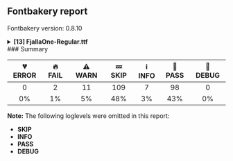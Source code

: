 ## Fontbakery report

Fontbakery version: 0.8.10

<details><summary><b>[13] FjallaOne-Regular.ttf</b></summary><div><details><summary>🔥 <b>FAIL:</b> Copyright notices match canonical pattern in fonts (<a href="https://font-bakery.readthedocs.io/en/stable/fontbakery/profiles/googlefonts.html#com.google.fonts/check/font_copyright">com.google.fonts/check/font_copyright</a>)</summary><div>


* 🔥 **FAIL** Name Table entry: Copyright notices should match a pattern similar to: "Copyright 2019 The Familyname Project Authors (git url)"
But instead we have got:
"Copyright 2023 The FjallaOne Project Authors https://github.com/EbenSorkin/FjallaOne
with Reserved Font Name "Fjalla" and Fjalla "One"" [code: bad-notice-format]
</div></details><details><summary>🔥 <b>FAIL:</b> Name table entries should not contain line-breaks. (<a href="https://font-bakery.readthedocs.io/en/stable/fontbakery/profiles/googlefonts.html#com.google.fonts/check/name/line_breaks">com.google.fonts/check/name/line_breaks</a>)</summary><div>


* 🔥 **FAIL** Name entry COPYRIGHT_NOTICE on platform WINDOWS contains a line-break. [code: line-break]
</div></details><details><summary>⚠ <b>WARN:</b> Check copyright namerecords match license file. (<a href="https://font-bakery.readthedocs.io/en/stable/fontbakery/profiles/googlefonts.html#com.google.fonts/check/name/license">com.google.fonts/check/name/license</a>)</summary><div>


* ⚠ **WARN** Please consider using HTTPS URLs at name table entry [plat=3, enc=1, name=13] [code: http-in-description]
* ⚠ **WARN** For now we're still accepting http URLs, but you should consider using https instead.
 [code: http]
</div></details><details><summary>⚠ <b>WARN:</b> License URL matches License text on name table? (<a href="https://font-bakery.readthedocs.io/en/stable/fontbakery/profiles/googlefonts.html#com.google.fonts/check/name/license_url">com.google.fonts/check/name/license_url</a>)</summary><div>


* ⚠ **WARN** Please consider using HTTPS URLs at name table entry [plat=3, enc=1, name=13] [code: http-in-description]
* ⚠ **WARN** Please consider using HTTPS URLs at name table entry [plat=3, enc=1, name=13] [code: http-in-description]
* ⚠ **WARN** Please consider using HTTPS URLs at name table entry [plat=3, enc=1, name=13] [code: http-in-description]
* ⚠ **WARN** Please consider using HTTPS URLs at name table entry [plat=3, enc=1, name=14] [code: http-in-license-info]
* ⚠ **WARN** For now we're still accepting http URLs, but you should consider using https instead.
 [code: http]
</div></details><details><summary>⚠ <b>WARN:</b> Description strings in the name table must not exceed 200 characters. (<a href="https://font-bakery.readthedocs.io/en/stable/fontbakery/profiles/googlefonts.html#com.google.fonts/check/name/description_max_length">com.google.fonts/check/name/description_max_length</a>)</summary><div>


* ⚠ **WARN** A few name table entries with ID=10 (NameID.DESCRIPTION) are longer than 200 characters. Please check whether those entries are copyright notices mistakenly stored in the description string entries by a bug in an old FontLab version. If that's the case, then such copyright notices must be removed from these entries. [code: too-long]
</div></details><details><summary>⚠ <b>WARN:</b> Glyphs are similiar to Google Fonts version? (<a href="https://font-bakery.readthedocs.io/en/stable/fontbakery/profiles/googlefonts.html#com.google.fonts/check/production_glyphs_similarity">com.google.fonts/check/production_glyphs_similarity</a>)</summary><div>


* ⚠ **WARN** Following glyphs differ greatly from Google Fonts version:
	* A
	* Aacute
	* Acircumflex
	* Adieresis
	* Agrave
	* Atilde
	* B
	* Dcroat
	* E
	* Eacute
	* Ecircumflex
	* Edieresis
	* Egrave
	* Eth
	* Itilde
	* M
	* Ntilde
	* Oslash
	* Otilde
	* R
	* Racute
	* Rcaron
	* S
	* Scaron
	* Y
	* Yacute
	* Ydieresis
	* acircumflex
	* adieresis
	* ae
	* asciicircum
	* b
	* caron
	* ccedilla
	* circumflex
	* d
	* ecircumflex
	* eight
	* exclamdown
	* f
	* f_f
	* four
	* g
	* greater
	* guillemotright
	* guilsinglright
	* icircumflex
	* itilde
	* jcircumflex
	* k
	* lslash
	* m
	* multiply
	* nine
	* ocircumflex
	* oe
	* onehalf
	* onequarter
	* oslash
	* otilde
	* p
	* q
	* rcaron
	* s
	* scaron
	* six
	* t
	* thorn
	* three
	* threequarters
	* ucircumflex
	* udieresis
	* uni00AD
	* y
	* yacute
	* ydieresis and zcaron
</div></details><details><summary>⚠ <b>WARN:</b> Are there caret positions declared for every ligature? (<a href="https://font-bakery.readthedocs.io/en/stable/fontbakery/profiles/googlefonts.html#com.google.fonts/check/ligature_carets">com.google.fonts/check/ligature_carets</a>)</summary><div>


* ⚠ **WARN** This font lacks caret position values for ligature glyphs on its GDEF table. [code: lacks-caret-pos]
</div></details><details><summary>⚠ <b>WARN:</b> Is there kerning info for non-ligated sequences? (<a href="https://font-bakery.readthedocs.io/en/stable/fontbakery/profiles/googlefonts.html#com.google.fonts/check/kerning_for_non_ligated_sequences">com.google.fonts/check/kerning_for_non_ligated_sequences</a>)</summary><div>


* ⚠ **WARN** GPOS table lacks kerning info for the following non-ligated sequences:

	- f + f

	- f + i 

	- And i + l [code: lacks-kern-info]
</div></details><details><summary>⚠ <b>WARN:</b> Ensure fonts have ScriptLangTags declared on the 'meta' table. (<a href="https://font-bakery.readthedocs.io/en/stable/fontbakery/profiles/googlefonts.html#com.google.fonts/check/meta/script_lang_tags">com.google.fonts/check/meta/script_lang_tags</a>)</summary><div>


* ⚠ **WARN** This font file does not have a 'meta' table. [code: lacks-meta-table]
</div></details><details><summary>⚠ <b>WARN:</b> Check font contains no unreachable glyphs (<a href="https://font-bakery.readthedocs.io/en/stable/fontbakery/profiles/universal.html#com.google.fonts/check/unreachable_glyphs">com.google.fonts/check/unreachable_glyphs</a>)</summary><div>


* ⚠ **WARN** The following glyphs could not be reached by codepoint or substitution rules:

	- IJ_acutecomb

	- NULL

	- eight.lf

	- f_f_i

	- f_f_l

	- five.lf

	- four.lf

	- ij_acutecomb

	- nine.lf

	- one.lf

	- seven.lf

	- six.lf

	- three.lf

	- two.lf 

	- And zero.lf
 [code: unreachable-glyphs]
</div></details><details><summary>⚠ <b>WARN:</b> Check if each glyph has the recommended amount of contours. (<a href="https://font-bakery.readthedocs.io/en/stable/fontbakery/profiles/universal.html#com.google.fonts/check/contour_count">com.google.fonts/check/contour_count</a>)</summary><div>


* ⚠ **WARN** This font has a 'Soft Hyphen' character (codepoint 0x00AD) which is supposed to be zero-width and invisible, and is used to mark a hyphenation possibility within a word in the absence of or overriding dictionary hyphenation. It is mostly an obsolete mechanism now, and the character is only included in fonts for legacy codepage coverage. [code: softhyphen]
* ⚠ **WARN** This check inspects the glyph outlines and detects the total number of contours in each of them. The expected values are infered from the typical ammounts of contours observed in a large collection of reference font families. The divergences listed below may simply indicate a significantly different design on some of your glyphs. On the other hand, some of these may flag actual bugs in the font such as glyphs mapped to an incorrect codepoint. Please consider reviewing the design and codepoint assignment of these to make sure they are correct.

The following glyphs do not have the recommended number of contours:

	- Glyph name: uni00AD	Contours detected: 1	Expected: 0

	- Glyph name: multiply	Contours detected: 2	Expected: 1

	- Glyph name: aogonek	Contours detected: 3	Expected: 2

	- Glyph name: eogonek	Contours detected: 3	Expected: 2

	- Glyph name: uogonek	Contours detected: 2	Expected: 1

	- Glyph name: uni0197	Contours detected: 2	Expected: 1

	- Glyph name: ohorn	Contours detected: 3	Expected: 2

	- Glyph name: Uhorn	Contours detected: 2	Expected: 1

	- Glyph name: uhorn	Contours detected: 2	Expected: 1

	- Glyph name: uni01E4	Contours detected: 2	Expected: 1

	- Glyph name: Aringacute	Contours detected: 3	Expected: 4 or 5

	- Glyph name: uni0228	Contours detected: 2	Expected: 1

	- Glyph name: uni0229	Contours detected: 3	Expected: 2

	- Glyph name: uni0E3F	Contours detected: 5	Expected: 3

	- Glyph name: uni1EDB	Contours detected: 4	Expected: 3

	- Glyph name: uni1EDD	Contours detected: 4	Expected: 3

	- Glyph name: uni1EDF	Contours detected: 4	Expected: 3

	- Glyph name: uni1EE1	Contours detected: 4	Expected: 3

	- Glyph name: uni1EE3	Contours detected: 4	Expected: 3

	- Glyph name: uni1EE8	Contours detected: 3	Expected: 2

	- Glyph name: uni1EE9	Contours detected: 3	Expected: 2

	- Glyph name: uni1EEA	Contours detected: 3	Expected: 2

	- Glyph name: uni1EEB	Contours detected: 3	Expected: 2

	- Glyph name: uni1EEC	Contours detected: 3	Expected: 2

	- Glyph name: uni1EED	Contours detected: 3	Expected: 2

	- Glyph name: uni1EEE	Contours detected: 3	Expected: 2

	- Glyph name: uni1EEF	Contours detected: 3	Expected: 2

	- Glyph name: uni1EF0	Contours detected: 3	Expected: 2

	- Glyph name: uni1EF1	Contours detected: 3	Expected: 2

	- Glyph name: Uhorn	Contours detected: 2	Expected: 1

	- Glyph name: aogonek	Contours detected: 3	Expected: 2

	- Glyph name: eogonek	Contours detected: 3	Expected: 2

	- Glyph name: multiply	Contours detected: 2	Expected: 1

	- Glyph name: ohorn	Contours detected: 3	Expected: 2

	- Glyph name: uhorn	Contours detected: 2	Expected: 1

	- Glyph name: uni00AD	Contours detected: 1	Expected: 0

	- Glyph name: uni0197	Contours detected: 2	Expected: 1

	- Glyph name: uni01E4	Contours detected: 2	Expected: 1

	- Glyph name: uni0228	Contours detected: 2	Expected: 1

	- Glyph name: uni0229	Contours detected: 3	Expected: 2

	- Glyph name: uni0E3F	Contours detected: 5	Expected: 3

	- Glyph name: uni1EDB	Contours detected: 4	Expected: 3

	- Glyph name: uni1EDD	Contours detected: 4	Expected: 3

	- Glyph name: uni1EDF	Contours detected: 4	Expected: 3

	- Glyph name: uni1EE1	Contours detected: 4	Expected: 3

	- Glyph name: uni1EE3	Contours detected: 4	Expected: 3

	- Glyph name: uni1EE8	Contours detected: 3	Expected: 2

	- Glyph name: uni1EE9	Contours detected: 3	Expected: 2

	- Glyph name: uni1EEA	Contours detected: 3	Expected: 2

	- Glyph name: uni1EEB	Contours detected: 3	Expected: 2

	- Glyph name: uni1EEC	Contours detected: 3	Expected: 2

	- Glyph name: uni1EED	Contours detected: 3	Expected: 2

	- Glyph name: uni1EEE	Contours detected: 3	Expected: 2

	- Glyph name: uni1EEF	Contours detected: 3	Expected: 2

	- Glyph name: uni1EF0	Contours detected: 3	Expected: 2

	- Glyph name: uni1EF1	Contours detected: 3	Expected: 2 

	- And Glyph name: uogonek	Contours detected: 2	Expected: 1
 [code: contour-count]
</div></details><details><summary>⚠ <b>WARN:</b> Are there any misaligned on-curve points? (<a href="https://font-bakery.readthedocs.io/en/stable/fontbakery/profiles/<Section: Outline Correctness Checks>.html#com.google.fonts/check/outline_alignment_miss">com.google.fonts/check/outline_alignment_miss</a>)</summary><div>


* ⚠ **WARN** The following glyphs have on-curve points which have potentially incorrect y coordinates:

	* percent (U+0025): X=1290.5,Y=1.5 (should be at baseline 0?)

	* percent (U+0025): X=1510.0,Y=2.0 (should be at baseline 0?)

	* ampersand (U+0026): X=1125.0,Y=1.0 (should be at baseline 0?)

	* ampersand (U+0026): X=857.0,Y=1.0 (should be at baseline 0?)

	* zero (U+0030): X=404.5,Y=1707.0 (should be at cap-height 1708?)

	* one (U+0031): X=604.0,Y=1706.0 (should be at cap-height 1708?)

	* one (U+0031): X=605.0,Y=1707.0 (should be at cap-height 1708?)

	* seven (U+0037): X=36.0,Y=1709.0 (should be at cap-height 1708?)

	* seven (U+0037): X=816.0,Y=1709.0 (should be at cap-height 1708?)

	* eight (U+0038): X=389.5,Y=1709.5 (should be at cap-height 1708?)

	* eight (U+0038): X=645.5,Y=1709.5 (should be at cap-height 1708?)

	* Q (U+0051): X=645.0,Y=-1.0 (should be at baseline 0?)

	* g (U+0067): X=658.0,Y=1378.0 (should be at x-height 1377?)

	* g (U+0067): X=855.0,Y=1378.0 (should be at x-height 1377?)

	* o (U+006F): X=346.0,Y=1375.5 (should be at x-height 1377?)

	* o (U+006F): X=605.0,Y=1376.5 (should be at x-height 1377?)

	* copyright (U+00A9): X=878.5,Y=-1.0 (should be at baseline 0?)

	* onequarter (U+00BC): X=1167.0,Y=1709.0 (should be at cap-height 1708?)

	* onequarter (U+00BC): X=1349.0,Y=1709.0 (should be at cap-height 1708?)

	* onehalf (U+00BD): X=1167.0,Y=1709.0 (should be at cap-height 1708?)

	* onehalf (U+00BD): X=1349.0,Y=1709.0 (should be at cap-height 1708?)

	* threequarters (U+00BE): X=1311.0,Y=1709.0 (should be at cap-height 1708?)

	* threequarters (U+00BE): X=1493.0,Y=1709.0 (should be at cap-height 1708?)

	* Aring (U+00C5): X=479.0,Y=2065.0 (should be at ascender 2066?)

	* atilde (U+00E3): X=544.5,Y=1708.5 (should be at cap-height 1708?)

	* ntilde (U+00F1): X=593.5,Y=1708.5 (should be at cap-height 1708?)

	* otilde (U+00F5): X=561.5,Y=1708.5 (should be at cap-height 1708?)

	* cdotaccent (U+010B): X=275.0,Y=1706.0 (should be at cap-height 1708?)

	* cdotaccent (U+010B): X=588.0,Y=1706.0 (should be at cap-height 1708?)

	* edotaccent (U+0117): X=300.0,Y=1706.0 (should be at cap-height 1708?)

	* edotaccent (U+0117): X=613.0,Y=1706.0 (should be at cap-height 1708?)

	* gdotaccent (U+0121): X=335.0,Y=1706.0 (should be at cap-height 1708?)

	* gdotaccent (U+0121): X=648.0,Y=1706.0 (should be at cap-height 1708?)

	* itilde (U+0129): X=343.5,Y=1708.5 (should be at cap-height 1708?)

	* iogonek (U+012F): X=99.0,Y=1706.0 (should be at cap-height 1708?)

	* iogonek (U+012F): X=412.0,Y=1706.0 (should be at cap-height 1708?)

	* utilde (U+0169): X=593.5,Y=1708.5 (should be at cap-height 1708?)

	* Uring (U+016E): X=229.0,Y=2065.0 (should be at ascender 2066?)

	* Uring (U+016E): X=867.0,Y=2065.0 (should be at ascender 2066?)

	* zdotaccent (U+017C): X=187.0,Y=1706.0 (should be at cap-height 1708?)

	* zdotaccent (U+017C): X=500.0,Y=1706.0 (should be at cap-height 1708?)

	* uni0268 (U+0268): X=152.0,Y=1706.0 (should be at cap-height 1708?)

	* uni0268 (U+0268): X=465.0,Y=1706.0 (should be at cap-height 1708?)

	* uni02BE (U+02BE): X=651.0,Y=1707.0 (should be at cap-height 1708?)

	* tildecomb (U+0303): X=88.5,Y=1708.5 (should be at cap-height 1708?)

	* uni0307 (U+0307): X=-155.0,Y=1706.0 (should be at cap-height 1708?)

	* uni0307 (U+0307): X=158.0,Y=1706.0 (should be at cap-height 1708?)

	* pi (U+03C0): X=363.0,Y=1.0 (should be at baseline 0?)

	* pi (U+03C0): X=152.0,Y=1.0 (should be at baseline 0?)

	* uni1E41 (U+1E41): X=600.0,Y=1706.0 (should be at cap-height 1708?)

	* uni1E41 (U+1E41): X=913.0,Y=1706.0 (should be at cap-height 1708?)

	* uni1E45 (U+1E45): X=349.0,Y=1706.0 (should be at cap-height 1708?)

	* uni1E45 (U+1E45): X=662.0,Y=1706.0 (should be at cap-height 1708?)

	* uni1E4D (U+1E4D): X=561.5,Y=1708.5 (should be at cap-height 1708?)

	* uni1E8F (U+1E8F): X=287.0,Y=1706.0 (should be at cap-height 1708?)

	* uni1E8F (U+1E8F): X=600.0,Y=1706.0 (should be at cap-height 1708?)

	* uni1EA9 (U+1EA9): X=628.0,Y=2068.0 (should be at ascender 2066?)

	* uni1EAB (U+1EAB): X=266.0,Y=2065.0 (should be at ascender 2066?)

	* uni1EBD (U+1EBD): X=544.5,Y=1708.5 (should be at cap-height 1708?)

	* uni1EC3 (U+1EC3): X=628.0,Y=2068.0 (should be at ascender 2066?)

	* uni1EC5 (U+1EC5): X=266.0,Y=2065.0 (should be at ascender 2066?)

	* uni1ED5 (U+1ED5): X=645.0,Y=2068.0 (should be at ascender 2066?)

	* uni1ED7 (U+1ED7): X=283.0,Y=2065.0 (should be at ascender 2066?)

	* uni1EE1 (U+1EE1): X=561.5,Y=1708.5 (should be at cap-height 1708?)

	* uni1EEF (U+1EEF): X=593.5,Y=1708.5 (should be at cap-height 1708?)

	* uni1EF9 (U+1EF9): X=531.5,Y=1708.5 (should be at cap-height 1708?)

	* perthousand (U+2030): X=1290.5,Y=1.5 (should be at baseline 0?)

	* perthousand (U+2030): X=1510.0,Y=2.0 (should be at baseline 0?)

	* perthousand (U+2030): X=2080.5,Y=1.5 (should be at baseline 0?)

	* perthousand (U+2030): X=2300.0,Y=2.0 (should be at baseline 0?)

	* uni2042 (U+2042): X=825.0,Y=1709.0 (should be at cap-height 1708?)

	* uni2042 (U+2042): X=1047.0,Y=1709.0 (should be at cap-height 1708?)

	* fraction (U+2044): X=360.0,Y=1709.0 (should be at cap-height 1708?)

	* fraction (U+2044): X=542.0,Y=1709.0 (should be at cap-height 1708?)

	* oneeighth (U+215B): X=1167.0,Y=1709.0 (should be at cap-height 1708?)

	* oneeighth (U+215B): X=1349.0,Y=1709.0 (should be at cap-height 1708?)

	* oneeighth (U+215B): X=1904.5,Y=-2.0 (should be at baseline 0?)

	* threeeighths (U+215C): X=1311.0,Y=1709.0 (should be at cap-height 1708?)

	* threeeighths (U+215C): X=1493.0,Y=1709.0 (should be at cap-height 1708?)

	* threeeighths (U+215C): X=2048.5,Y=-2.0 (should be at baseline 0?)

	* fiveeighths (U+215D): X=192.0,Y=1707.0 (should be at cap-height 1708?)

	* fiveeighths (U+215D): X=853.0,Y=1707.0 (should be at cap-height 1708?)

	* fiveeighths (U+215D): X=1308.0,Y=1709.0 (should be at cap-height 1708?)

	* fiveeighths (U+215D): X=1490.0,Y=1709.0 (should be at cap-height 1708?)

	* fiveeighths (U+215D): X=2045.5,Y=-2.0 (should be at baseline 0?)

	* seveneighths (U+215E): X=1179.0,Y=1709.0 (should be at cap-height 1708?)

	* seveneighths (U+215E): X=1361.0,Y=1709.0 (should be at cap-height 1708?) 

	* And seveneighths (U+215E): X=1916.5,Y=-2.0 (should be at baseline 0?) [code: found-misalignments]
</div></details><details><summary>⚠ <b>WARN:</b> Do outlines contain any semi-vertical or semi-horizontal lines? (<a href="https://font-bakery.readthedocs.io/en/stable/fontbakery/profiles/<Section: Outline Correctness Checks>.html#com.google.fonts/check/outline_semi_vertical">com.google.fonts/check/outline_semi_vertical</a>)</summary><div>


* ⚠ **WARN** The following glyphs have semi-vertical/semi-horizontal lines:

	* eng (U+014B): L<<630.0,-116.0>--<631.0,0.0>>

	* question (U+003F): L<<386.0,557.0>--<387.0,760.0>>

	* questiondown (U+00BF): L<<630.0,832.0>--<629.0,629.0>>

	* trademark (U+2122): L<<35.0,1566.0>--<36.0,1725.0>>

	* uni00B5 (U+00B5): L<<117.0,-328.0>--<116.0,1377.0>>

	* uni019D (U+019D): L<<140.0,-116.0>--<141.0,1708.0>>

	* uni0233 (U+0233): L<<79.0,-420.0>--<80.0,-265.0>>

	* uni0261 (U+0261): L<<397.0,1377.0>--<855.0,1378.0>>

	* uni0272 (U+0272): L<<128.0,-116.0>--<129.0,0.0>>

	* uni028E (U+028E): L<<798.0,1352.0>--<797.0,1197.0>>

	* uni1E8F (U+1E8F): L<<79.0,-420.0>--<80.0,-265.0>>

	* uni1E9E (U+1E9E): L<<1120.0,598.0>--<1119.0,481.0>>

	* uni1E9E (U+1E9E): L<<854.0,449.0>--<855.0,637.0>>

	* uni1EF5 (U+1EF5): L<<79.0,-420.0>--<80.0,-265.0>>

	* uni1EF7 (U+1EF7): L<<79.0,-420.0>--<80.0,-265.0>>

	* uni1EF9 (U+1EF9): L<<79.0,-420.0>--<80.0,-265.0>>

	* y (U+0079): L<<79.0,-420.0>--<80.0,-265.0>>

	* yacute (U+00FD): L<<79.0,-420.0>--<80.0,-265.0>>

	* ycircumflex (U+0177): L<<79.0,-420.0>--<80.0,-265.0>>

	* ydieresis (U+00FF): L<<79.0,-420.0>--<80.0,-265.0>> 

	* And ygrave (U+1EF3): L<<79.0,-420.0>--<80.0,-265.0>> [code: found-semi-vertical]
</div></details><br></div></details>
### Summary

| 💔 ERROR | 🔥 FAIL | ⚠ WARN | 💤 SKIP | ℹ INFO | 🍞 PASS | 🔎 DEBUG |
|:-----:|:----:|:----:|:----:|:----:|:----:|:----:|
| 0 | 2 | 11 | 109 | 7 | 98 | 0 |
| 0% | 1% | 5% | 48% | 3% | 43% | 0% |

**Note:** The following loglevels were omitted in this report:
* **SKIP**
* **INFO**
* **PASS**
* **DEBUG**
